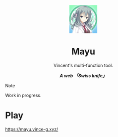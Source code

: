 <div align="center">
    <img src="./assets/img/mayu.png" style="height: 90px;"/>
    <h1>Mayu</h1>
    <p>Vincent's multi-function tool.</p>
    <b><i>A web 「Swiss knife」</i></b>
</div>

> [!NOTE]
> Work in progress.

# Play

https://mayu.vince-g.xyz/